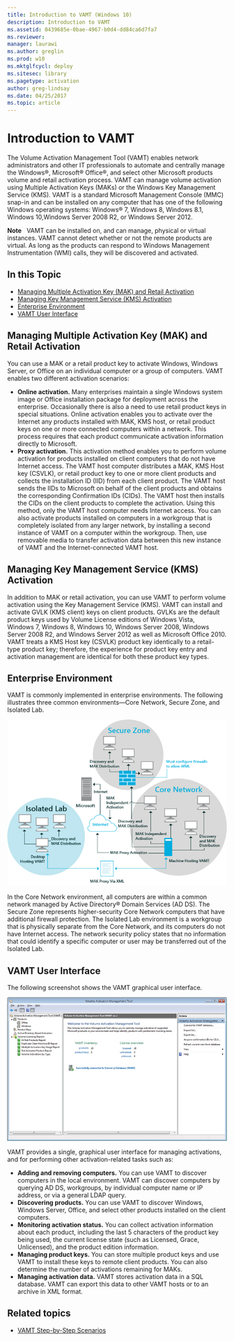 ```yaml
---
title: Introduction to VAMT (Windows 10)
description: Introduction to VAMT
ms.assetid: 0439685e-0bae-4967-b0d4-dd84ca6d7fa7
ms.reviewer: 
manager: laurawi
ms.author: greglin
ms.prod: w10
ms.mktglfcycl: deploy
ms.sitesec: library
ms.pagetype: activation
author: greg-lindsay
ms.date: 04/25/2017
ms.topic: article
---
```


# Introduction to VAMT

The Volume Activation Management Tool (VAMT) enables network administrators and other IT professionals to automate and centrally manage the Windows®, Microsoft® Office®, and select other Microsoft products volume and retail activation process. VAMT can manage volume activation using Multiple Activation Keys (MAKs) or the Windows Key Management Service (KMS). VAMT is a standard Microsoft Management Console (MMC) snap-in and can be installed on any computer that has one of the following Windows operating systems: Windows® 7, Windows 8, Windows 8.1, Windows 10,Windows Server 2008 R2, or Windows Server 2012.

**Note**  
VAMT can be installed on, and can manage, physical or virtual instances. VAMT cannot detect whether or not the remote products are virtual. As long as the products can respond to Windows Management Instrumentation (WMI) calls, they will be discovered and activated.

## In this Topic
-   [Managing Multiple Activation Key (MAK) and Retail Activation](#bkmk-managingmak)
-   [Managing Key Management Service (KMS) Activation](#bkmk-managingkms)
-   [Enterprise Environment](#bkmk-enterpriseenvironment)
-   [VAMT User Interface](#bkmk-userinterface)

## <a href="" id="bkmk-managingmak"></a>Managing Multiple Activation Key (MAK) and Retail Activation

You can use a MAK or a retail product key to activate Windows, Windows Server, or Office on an individual computer or a group of computers. VAMT enables two different activation scenarios:
-   **Online activation.** Many enterprises maintain a single Windows system image or Office installation package for deployment across the enterprise. Occasionally there is also a need to use retail product keys in special situations. Online activation enables you to activate over the Internet any products installed with MAK, KMS host, or retail product keys on one or more connected computers within a network. This process requires that each product communicate activation information directly to Microsoft.
-   **Proxy activation.** This activation method enables you to perform volume activation for products installed on client computers that do not have Internet access. The VAMT host computer distributes a MAK, KMS Host key (CSVLK), or retail product key to one or more client products and collects the installation ID (IID) from each client product. The VAMT host sends the IIDs to Microsoft on behalf of the client products and obtains the corresponding Confirmation IDs (CIDs). The VAMT host then installs the CIDs on the client products to complete the activation. Using this method, only the VAMT host computer needs Internet access. You can also activate products installed on computers in a workgroup that is completely isolated from any larger network, by installing a second instance of VAMT on a computer within the workgroup. Then, use removable media to transfer activation data between this new instance of VAMT and the Internet-connected VAMT host.

## <a href="" id="bkmk-managingkms"></a>Managing Key Management Service (KMS) Activation

In addition to MAK or retail activation, you can use VAMT to perform volume activation using the Key Management Service (KMS). VAMT can install and activate GVLK (KMS client) keys on client products. GVLKs are the default product keys used by Volume License editions of Windows Vista, Windows 7, Windows 8, Windows 10, Windows Server 2008, Windows Server 2008 R2, and Windows Server 2012 as well as Microsoft Office 2010.
VAMT treats a KMS Host key (CSVLK) product key identically to a retail-type product key; therefore, the experience for product key entry and activation management are identical for both these product key types.

## <a href="" id="bkmk-enterpriseenvironment"></a>Enterprise Environment

VAMT is commonly implemented in enterprise environments. The following illustrates three common environments—Core Network, Secure Zone, and Isolated Lab.

![VAMT in the enterprise](images/dep-win8-l-vamt-image001-enterprise.jpg)

In the Core Network environment, all computers are within a common network managed by Active Directory® Domain Services (AD DS). The Secure Zone represents higher-security Core Network computers that have additional firewall protection.
The Isolated Lab environment is a workgroup that is physically separate from the Core Network, and its computers do not have Internet access. The network security policy states that no information that could identify a specific computer or user may be transferred out of the Isolated Lab.

## <a href="" id="bkmk-userinterface"></a>VAMT User Interface

The following screenshot shows the VAMT graphical user interface.

![VAMT user interface](images/vamtuserinterfaceupdated.jpg)

VAMT provides a single, graphical user interface for managing activations, and for performing other activation-related tasks such as:
-   **Adding and removing computers.** You can use VAMT to discover computers in the local environment. VAMT can discover computers by querying AD DS, workgroups, by individual computer name or IP address, or via a general LDAP query.
-   **Discovering products.** You can use VAMT to discover Windows, Windows Server, Office, and select other products installed on the client computers.
-   **Monitoring activation status.** You can collect activation information about each product, including the last 5 characters of the product key being used, the current license state (such as Licensed, Grace, Unlicensed), and the product edition information.
-   **Managing product keys.** You can store multiple product keys and use VAMT to install these keys to remote client products. You can also determine the number of activations remaining for MAKs.
-   **Managing activation data.** VAMT stores activation data in a SQL database. VAMT can export this data to other VAMT hosts or to an archive in XML format.

## Related topics
- [VAMT Step-by-Step Scenarios](vamt-step-by-step.md)
 
 

